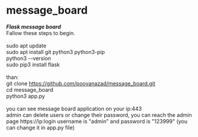 # message_board
***Flask message board***<br />
Fallow these steps to begin.<br />
<br />
sudo apt update<br />
sudo apt install git python3 python3-pip<br />
python3 --version<br />
sudo pip3 install flask<br />
<br />
than:<br />
git clone https://github.com/pooyanazad/message_board.git<br />
cd message_board<br />
python3 app.py<br />
<br />
you can see message board application on your ip:443<br />
admin can delete users or change their password, you can reach the admin page https://ip:login username is "admin" and password is "123999" (you can change it in app.py file)<br />
